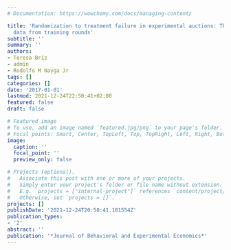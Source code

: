 ```yaml
---
# Documentation: https://wowchemy.com/docs/managing-content/

title: 'Randomization to treatment failure in experimental auctions: The value of
  data from training rounds'
subtitle: ''
summary: ''
authors:
- Teresa Briz
- admin
- Rodolfo M Nayga Jr
tags: []
categories: []
date: '2017-01-01'
lastmod: 2021-12-24T22:50:41+02:00
featured: false
draft: false

# Featured image
# To use, add an image named `featured.jpg/png` to your page's folder.
# Focal points: Smart, Center, TopLeft, Top, TopRight, Left, Right, BottomLeft, Bottom, BottomRight.
image:
  caption: ''
  focal_point: ''
  preview_only: false

# Projects (optional).
#   Associate this post with one or more of your projects.
#   Simply enter your project's folder or file name without extension.
#   E.g. `projects = ["internal-project"]` references `content/project/deep-learning/index.md`.
#   Otherwise, set `projects = []`.
projects: []
publishDate: '2021-12-24T20:50:41.181554Z'
publication_types:
- '2'
abstract: ''
publication: '*Journal of Behavioral and Experimental Economics*'
---
```

